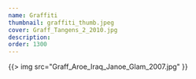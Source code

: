 ```yaml
---
name: Graffiti
thumbnail: graffiti_thumb.jpeg
cover: Graff_Tangens_2_2010.jpg
description:
order: 1300
---
```


{{> img src="Graff_Aroe_Iraq_Janoe_Glam_2007.jpg" }}
